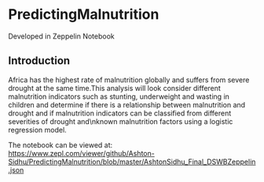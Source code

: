 # PredictingMalnutrition

Developed in Zeppelin Notebook

## Introduction

Africa has the highest rate of malnutrition globally and suffers from severe drought at the same time.This analysis will look consider different malnutrition indicators such as stunting, underweight and wasting in children and determine if there is a relationship between malnutrition and drought and if malnutrition indicators can be classified from different severities of drought and\nknown malnutrition factors using a logistic regression model. 

The notebook can be viewed at: https://www.zepl.com/viewer/github/Ashton-Sidhu/PredictingMalnutrition/blob/master/AshtonSidhu_Final_DSWBZeppelin.json
